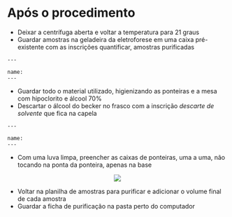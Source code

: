 # Após o procedimento

* Deixar a centrífuga aberta e voltar a temperatura para 21 graus 
* Guardar amostras na geladeira da eletroforese em uma caixa pré-existente com as inscrições quantificar, amostras purificadas 
```{figure} https://drive.google.com/uc?id=1LW_SpAICNrDbK4uXkKc9wq_bq4eKTEKo
---

name:
---

```
* Guardar todo o material utilizado, higienizando as ponteiras e a mesa com hipoclorito e álcool 70% 
* Descartar o álcool do becker no frasco com a inscrição *descarte de solvente* que fica na capela

```{figure} https://drive.google.com/uc?id=1QayyqVwlZ40alp1MP_FPDXXXo28t_4bd
---

name:
---

```
* Com uma luva limpa, preencher as caixas de ponteiras, uma a uma, não tocando na ponta da ponteira, apenas na base

<p align="center" >
  <img src="https://drive.google.com/uc?id=1LFavsEFM2ZLt9jm1xxVlmhmffroXSVXQ" />

</p>

* Voltar na planilha de amostras para purificar e adicionar o volume final de cada amostra
* Guardar a ficha de purificação na pasta perto do computador
